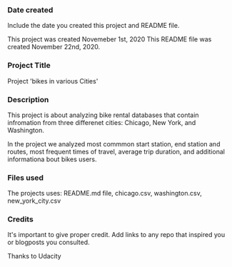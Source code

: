 ### Date created
Include the date you created this project and README file.

This project was created Novemeber 1st, 2020
This README file was created November 22nd, 2020.

### Project Title
Project 'bikes in various Cities'

### Description
This project is about analyzing bike rental databases that contain infromation from three differenet cities: Chicago, New York, and Washington.

In the project we analyzed most commmon start station, end station and routes, most frequent times of travel, average trip duration, and additional informationa bout bikes users.

### Files used
The projects uses: README.md file, chicago.csv, washington.csv, new_york_city.csv

### Credits
It's important to give proper credit. Add links to any repo that inspired you or blogposts you consulted.

Thanks to Udacity


